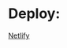 # Deploy:
[Netlify](https://616de2c5bcf041346c84c690--reverent-bardeen-a77469.netlify.app/ "Netlify")
